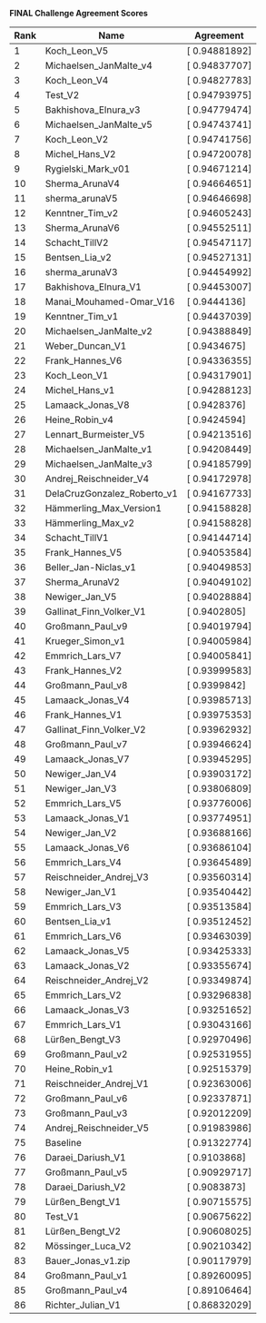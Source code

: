 **FINAL Challenge Agreement Scores**



|Rank|Name|Agreement|
|----|-----|---|
|1|Koch_Leon_V5|[ 0.94881892]|
|2|Michaelsen_JanMalte_v4|[ 0.94837707]|
|3|Koch_Leon_V4|[ 0.94827783]|
|4|Test_V2|[ 0.94793975]|
|5|Bakhishova_Elnura_v3|[ 0.94779474]|
|6|Michaelsen_JanMalte_v5|[ 0.94743741]|
|7|Koch_Leon_V2|[ 0.94741756]|
|8|Michel_Hans_V2|[ 0.94720078]|
|9|Rygielski_Mark_v01|[ 0.94671214]|
|10|Sherma_ArunaV4|[ 0.94664651]|
|11|sherma_arunaV5|[ 0.94646698]|
|12|Kenntner_Tim_v2|[ 0.94605243]|
|13|Sherma_ArunaV6|[ 0.94552511]|
|14|Schacht_TillV2|[ 0.94547117]|
|15|Bentsen_Lia_v2|[ 0.94527131]|
|16|sherma_arunaV3|[ 0.94454992]|
|17|Bakhishova_Elnura_V1|[ 0.94453007]|
|18|Manai_Mouhamed-Omar_V16|[ 0.9444136]|
|19|Kenntner_Tim_v1|[ 0.94437039]|
|20|Michaelsen_JanMalte_v2|[ 0.94388849]|
|21|Weber_Duncan_V1|[ 0.9434675]|
|22|Frank_Hannes_V6|[ 0.94336355]|
|23|Koch_Leon_V1|[ 0.94317901]|
|24|Michel_Hans_v1|[ 0.94288123]|
|25|Lamaack_Jonas_V8|[ 0.9428376]|
|26|Heine_Robin_v4|[ 0.9424594]|
|27|Lennart_Burmeister_V5|[ 0.94213516]|
|28|Michaelsen_JanMalte_v1|[ 0.94208449]|
|29|Michaelsen_JanMalte_v3|[ 0.94185799]|
|30|Andrej_Reischneider_V4|[ 0.94172978]|
|31|DelaCruzGonzalez_Roberto_v1|[ 0.94167733]|
|32|Hämmerling_Max_Version1|[ 0.94158828]|
|33|Hämmerling_Max_v2|[ 0.94158828]|
|34|Schacht_TillV1|[ 0.94144714]|
|35|Frank_Hannes_V5|[ 0.94053584]|
|36|Beller_Jan-Niclas_v1|[ 0.94049853]|
|37|Sherma_ArunaV2|[ 0.94049102]|
|38|Newiger_Jan_V5|[ 0.94028884]|
|39|Gallinat_Finn_Volker_V1|[ 0.9402805]|
|40|Großmann_Paul_v9|[ 0.94019794]|
|41|Krueger_Simon_v1|[ 0.94005984]|
|42|Emmrich_Lars_V7|[ 0.94005841]|
|43|Frank_Hannes_V2|[ 0.93999583]|
|44|Großmann_Paul_v8|[ 0.9399842]|
|45|Lamaack_Jonas_V4|[ 0.93985713]|
|46|Frank_Hannes_V1|[ 0.93975353]|
|47|Gallinat_Finn_Volker_V2|[ 0.93962932]|
|48|Großmann_Paul_v7|[ 0.93946624]|
|49|Lamaack_Jonas_V7|[ 0.93945295]|
|50|Newiger_Jan_V4|[ 0.93903172]|
|51|Newiger_Jan_V3|[ 0.93806809]|
|52|Emmrich_Lars_V5|[ 0.93776006]|
|53|Lamaack_Jonas_V1|[ 0.93774951]|
|54|Newiger_Jan_V2|[ 0.93688166]|
|55|Lamaack_Jonas_V6|[ 0.93686104]|
|56|Emmrich_Lars_V4|[ 0.93645489]|
|57|Reischneider_Andrej_V3|[ 0.93560314]|
|58|Newiger_Jan_V1|[ 0.93540442]|
|59|Emmrich_Lars_V3|[ 0.93513584]|
|60|Bentsen_Lia_v1|[ 0.93512452]|
|61|Emmrich_Lars_V6|[ 0.93463039]|
|62|Lamaack_Jonas_V5|[ 0.93425333]|
|63|Lamaack_Jonas_V2|[ 0.93355674]|
|64|Reischneider_Andrej_V2|[ 0.93349874]|
|65|Emmrich_Lars_V2|[ 0.93296838]|
|66|Lamaack_Jonas_V3|[ 0.93251652]|
|67|Emmrich_Lars_V1|[ 0.93043166]|
|68|Lürßen_Bengt_V3|[ 0.92970496]|
|69|Großmann_Paul_v2|[ 0.92531955]|
|70|Heine_Robin_v1|[ 0.92515379]|
|71|Reischneider_Andrej_V1|[ 0.92363006]|
|72|Großmann_Paul_v6|[ 0.92337871]|
|73|Großmann_Paul_v3|[ 0.92012209]|
|74|Andrej_Reischneider_V5|[ 0.91983986]|
|75|Baseline|[ 0.91322774]|
|76|Daraei_Dariush_V1|[ 0.9103868]|
|77|Großmann_Paul_v5|[ 0.90929717]|
|78|Daraei_Dariush_V2|[ 0.9083873]|
|79|Lürßen_Bengt_V1|[ 0.90715575]|
|80|Test_V1|[ 0.90675622]|
|81|Lürßen_Bengt_V2|[ 0.90608025]|
|82|Mössinger_Luca_V2|[ 0.90210342]|
|83|Bauer_Jonas_v1.zip|[ 0.90117979]|
|84|Großmann_Paul_v1|[ 0.89260095]|
|85|Großmann_Paul_v4|[ 0.89106464]|
|86|Richter_Julian_V1|[ 0.86832029]|
